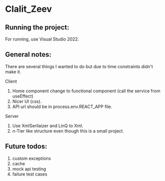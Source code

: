 # Clalit_Zeev

Running the project:
--------------------
For running, use Visual Studio 2022.


General notes:
--------------
There are several things I wanted to do but due to time constraints didn't make it.

Client
1. Home component change to functional component (call the service from useEffect)
2. Nicer UI (css).
3. API url should be in process.env.REACT_APP file.

Server
1. Use XmlSerilaizer and LinQ to Xml.
2. n-Tier like structure even though this is a small project.


Future todos:
-------------
1) custom exceptions
2) cache
3) mock api testing
4) failure test cases
